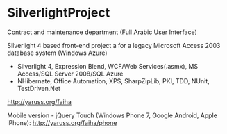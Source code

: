 SilverlightProject
==================

Contract and maintenance department (Full Arabic User Interface)

Silverlight 4 based front-end project a for a legacy Microsoft Access 2003 database system (Windows Azure)
 - Silverlight 4, Expression Blend, WCF/Web Services(.asmx), MS Access/SQL Server 2008/SQL Azure 
 - NHibernate, Office Automation, XPS, SharpZipLib, PKI, TDD, NUnit, TestDriven.Net
 
http://yaruss.org/faiha

Mobile version - jQuery Touch (Windows Phone 7, Google Android, Apple iPhone):
http://yaruss.org/faiha/phone
